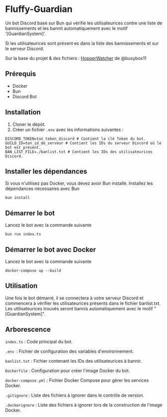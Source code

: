 # Fluffy-Guardian

Un bot Discord basé sur Bun qui vérifie les utilisateurices contre une liste de bannissements et les bannit automatiquement avec le motif '[GuardianSystem]'. 

Si les utilisateurices sont présent·es dans la liste des bannissements et sur le serveur Discord.

Sur la base du projet & des fichiers : [HopperWatcher](https://github.com/busybox11/hopperwatcher) de @busybox11


## Prérequis

- Docker
- Bun
- Discord Bot

## Installation

1. Cloner le dépôt.
2. Créer un fichier `.env` avec les informations suivantes :

```plaintext
DISCORD_TOKEN=ton_token_discord # Contient la clé Token du bot.
GUILD_ID=ton_id_de_serveur # Contient les IDs du serveur Discord où le bot est présent.
BAN_LIST_FILE=./banlist.txt # Contient les IDs des utilisateurices Discord.
```

## Installer les dépendances
Si vous n'utilisez pas Docker, vous devez avoir Bun installé. Installez les dépendances nécessaires avec Bun 
```
bun install
```

## Démarrer le bot
Lancez le bot avec la commande suivante
```
bun run index.ts
```

## Démarrer le bot avec Docker
Lancez le bot avec la commande suivante
```
docker-compose up --build
```



## Utilisation
Une fois le bot démarré, il se connectera à votre serveur Discord et commencera à vérifier les utilisateurices présents dans le fichier banlist.txt. Les utilisateurices trouvés seront bannis automatiquement avec le motif "[GuardianSystem]".


## Arborescence
`index.ts` : Code principal du bot.

`.env `: Fichier de configuration des variables d'environnement.

`banlist.txt` : Fichier contenant les IDs des utilisateurices à bannir.

`Dockerfile` : Configuration pour créer l'image Docker du bot.

`docker-compose.yml` : Fichier Docker Compose pour gérer les services Docker.

`.gitignore` : Liste des fichiers à ignorer dans le contrôle de version.

`.dockerignore` : Liste des fichiers à ignorer lors de la construction de l'image Docker.